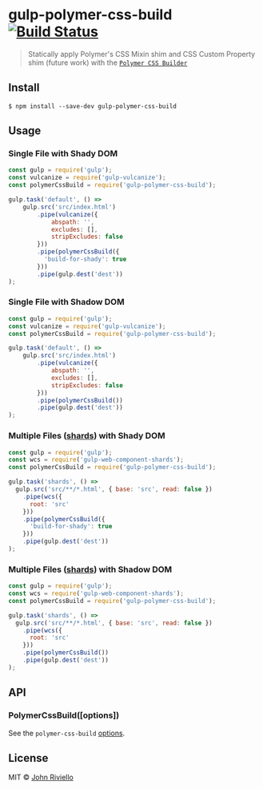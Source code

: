 # gulp-polymer-css-build [![Build Status](https://travis-ci.org/johnriv/gulp-polymer-css-build.svg?branch=master)](https://travis-ci.org/johnriv/gulp-polymer-css-build)

> Statically apply Polymer's CSS Mixin shim and CSS Custom Property shim (future work) with the [`Polymer CSS Builder`](https://github.com/PolymerLabs/polymer-css-build)


## Install

```
$ npm install --save-dev gulp-polymer-css-build
```

## Usage

### Single File with Shady DOM

```js
const gulp = require('gulp');
const vulcanize = require('gulp-vulcanize');
const polymerCssBuild = require('gulp-polymer-css-build');

gulp.task('default', () =>
    gulp.src('src/index.html')
        .pipe(vulcanize({
            abspath: '',
            excludes: [],
            stripExcludes: false
        }))
        .pipe(polymerCssBuild({
          'build-for-shady': true
        }))
        .pipe(gulp.dest('dest'))
);
```

### Single File with Shadow DOM

```js
const gulp = require('gulp');
const vulcanize = require('gulp-vulcanize');
const polymerCssBuild = require('gulp-polymer-css-build');

gulp.task('default', () =>
    gulp.src('src/index.html')
        .pipe(vulcanize({
            abspath: '',
            excludes: [],
            stripExcludes: false
        }))
        .pipe(polymerCssBuild())
        .pipe(gulp.dest('dest'))
);
```

### Multiple Files ([shards](https://github.com/Collaborne/gulp-web-component-shards)) with Shady DOM

```js
const gulp = require('gulp');
const wcs = require('gulp-web-component-shards');
const polymerCssBuild = require('gulp-polymer-css-build');

gulp.task('shards', () =>
  gulp.src('src/**/*.html', { base: 'src', read: false })
    .pipe(wcs({
      root: 'src'
    }))
    .pipe(polymerCssBuild({
      'build-for-shady': true
    }))
    .pipe(gulp.dest('dest'))
);
```

### Multiple Files ([shards](https://github.com/Collaborne/gulp-web-component-shards)) with Shadow DOM

```js
const gulp = require('gulp');
const wcs = require('gulp-web-component-shards');
const polymerCssBuild = require('gulp-polymer-css-build');

gulp.task('shards', () =>
  gulp.src('src/**/*.html', { base: 'src', read: false })
    .pipe(wcs({
      root: 'src'
    }))
    .pipe(polymerCssBuild())
    .pipe(gulp.dest('dest'))
);
```

## API

### PolymerCssBuild([options])

See the `polymer-css-build` [options](https://github.com/PolymerLabs/polymer-css-build#build-types-targeted-builds-and-polymer-dom-modes).


## License

MIT © [John Riviello](http://www.johnriviello.com)
